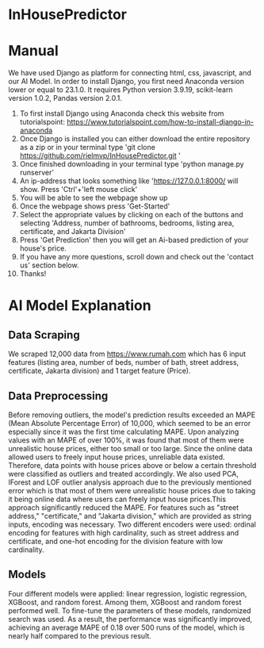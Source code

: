 # InHousePredictor

# Manual
We have used Django as platform for connecting html, css, javascript, and our AI Model.
In order to install Django, you first need Anaconda version lower or equal to 23.1.0.
It requires Python version 3.9.19, scikit-learn version 1.0.2, Pandas version 2.0.1. 
1. To first install Django using Anaconda check this website from tutorialspoint: https://www.tutorialspoint.com/how-to-install-django-in-anaconda
2. Once Django is installed you can either download the entire repository as a zip or in your terminal type 'git clone https://github.com/rielmvp/InHousePredictor.git '
3. Once finished downloading in your terminal type 'python manage.py runserver' 
4. An ip-address that looks something like 'https://127.0.0.1:8000/ will show.  Press 'Ctrl'+'left mouse click'
5. You will be able to see the webpage show up
6. Once the webpage shows press 'Get-Started'
7. Select the appropriate values by clicking on each of the buttons and selecting 'Address, number of bathrooms, bedrooms, listing area, certificate, and Jakarta Division' 
8. Press 'Get Prediction' then you will get an Ai-based prediction of your house's price.
9. If you have any more questions, scroll down and check out the 'contact us' section below.
10. Thanks!

# AI Model Explanation

## Data Scraping
We scraped 12,000 data from https://www.rumah.com which has 6 input features (listing area, number of beds, number of bath, street address, certificate, Jakarta division) and 1 target feature (Price).

## Data Preprocessing
Before removing outliers, the model's prediction results exceeded an MAPE (Mean Absolute Percentage Error) of 10,000, which seemed to be an error especially since it was the first time calculating MAPE. Upon analyzing values with an MAPE of over 100%, it was found that most of them were unrealistic house prices, either too small or too large. Since the online data allowed users to freely input house prices, unreliable data existed. Therefore, data points with house prices above or below a certain threshold were classified as outliers and treated accordingly. We also used PCA, IForest and LOF outlier analysis approach due to the previously mentioned error which is that most of them were unrealistic house prices due to taking it being online data where users can freely input house prices.This approach significantly reduced the MAPE.
For features such as "street address," "certificate," and "Jakarta division," which are provided as string inputs, encoding was necessary. Two different encoders were used: ordinal encoding for features with high cardinality, such as street address and certificate, and one-hot encoding for the division feature with low cardinality.

## Models
Four different models were applied: linear regression, logistic regression, XGBoost, and random forest. Among them, XGBoost and random forest performed well. To fine-tune the parameters of these models, randomized search was used. As a result, the performance was significantly improved, achieving an average MAPE of 0.18 over 500 runs of the model, which is nearly half compared to the previous result.

